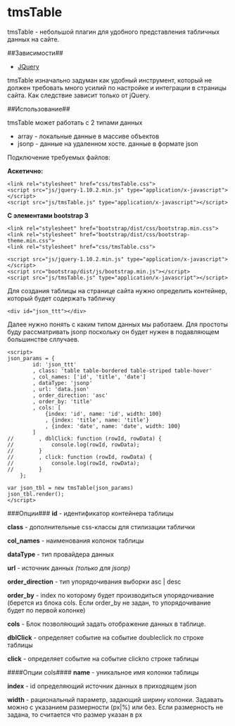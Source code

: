 tmsTable
========

tmsTable - небольшой плагин для удобного представления табличных данных на сайте.

##Зависимости##

*  [JQuery](http://jquery.com/)

tmsTable изначально задуман как удобный инструмент, который не должен требовать много усилий по настройке и интеграции в страницы сайта.
Как следствие зависит только от jQuery.

##Использование##

tmsTable может работать с 2 типами данных
* array - локальные данные в массиве объектов
* jsonp - данные на удаленном хосте. данные в формате json

Подключение требуемых файлов:

**Аскетично:**

    <link rel="stylesheet" href="css/tmsTable.css">
    <script src="js/jquery-1.10.2.min.js" type="application/x-javascript"></script>
    <script src="js/tmsTable.js" type="application/x-javascript"></script>


**С элементами bootstrap 3**

    <link rel="stylesheet" href="bootstrap/dist/css/bootstrap.min.css">
    <link rel="stylesheet" href="bootstrap/dist/css/bootstrap-theme.min.css">
    <link rel="stylesheet" href="css/tmsTable.css">

    <script src="js/jquery-1.10.2.min.js" type="application/x-javascript"></script>
    <script src="bootstrap/dist/js/bootstrap.min.js"></script>
    <script src="js/tmsTable.js" type="application/x-javascript"></script>

	
Для создания таблицы на странице сайта нужно определить контейнер, который будет содержать табличку

	<div id="json_ttt"></div>

Далее нужно понять с каким типом данных мы работаем. Для простоты буду рассматривать jsonp поскольку он будет нужен в подавляющем большинстве сллучаев.

	<script>
	json_params = {
	        id: 'json_ttt'
	        , class: 'table table-bordered table-striped table-hover'
	        , col_names: ['id', 'title', 'date']
	        , dataType: 'jsonp'
	        , url: 'data.json'
	        , order_direction: 'asc'
	        , order_by: 'title'
	        , cols: [
	            {index: 'id', name: 'id', width: 100}
	            , {index: 'title', name: 'title'}
	            , {index: 'date', name: 'date', width: 100}
	        ]
	//        , dblClick: function (rowId, rowData) {
	//            console.log(rowId, rowData);
	//        }
	//        , click: function (rowId, rowData) {
	//            console.log(rowId, rowData);
	//        }
	    };
	    
	var json_tbl = new tmsTable(json_params)
    json_tbl.render();
	</script>
	
###Опции###
**id** - идентификатор контейнера таблицы

**class** - дополнительные css-классы для стилизации таблички

**col_names** - наименования колонок таблицы

**dataType** - тип провайдера данных

**url** - источник данных *(только для jsonp)*

**order_direction** - тип упорядочивания выборки asc | desc

**order_by** - index по которому будет производиться упорядочивание (берется из блока cols. Если order_by не задан, то упорядочивание будет по первой колонке)

**cols** - Блок позволяющий задать отображение данных в таблице.

**dblClick** - определяет событие на событие doubleclick по строке таблицы 

**click** - определяет событие на событие clickпо строке таблицы 

####Опции cols####
**name** - уникальное имя колонки таблицы

**index** - id определяющий источник данных в приходящем json

**width** - рациональный параметр, задающий ширину колонки. Задавать можно с указанием размерности (px|%) или без. Если размерность не задана, то считается что размер указан в px
